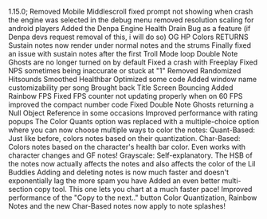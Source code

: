 1.15.0;
Removed Mobile Middlescroll
fixed prompt not showing when crash the engine was selected in the debug menu
removed resolution scaling for android players
Added the Denpa Engine Health Drain Bug as a feature (if Denpa devs request removal of this, i will do so)
OG HP Colors RETURNS
Sustain notes now render under normal notes and the strums
Finally fixed an issue with sustain notes after the first Troll Mode loop
Double Note Ghosts are no longer turned on by default
Fixed a crash with Freeplay
Fixed NPS sometimes being inaccurate or stuck at "1"
Removed Randomized Hitsounds
Smoothed Healthbar
Optimized some code
Added window name customizability per song
Brought back Title Screen Bouncing
Added Rainbow FPS
Fixed FPS counter not updating properly when on 60 FPS
improved the compact number code
Fixed Double Note Ghosts returning a Null Object Reference in some occasions
Improved performance with rating popups
The Color Quants option was replaced with a multiple-choice option where you can now choose multiple ways to color the notes:
Quant-Based: Just like before, colors notes based on their quantization.
Char-Based: Colors notes based on the character's health bar color. Even works with character changes and GF notes!
Grayscale: Self-explanatory.
The HSB of the notes now actually affects the notes and also affects the color of the Lil Buddies
Adding and deleting notes is now much faster and doesn't exponentially lag the more spam you have
Added an even better multi-section copy tool. This one lets you chart at a much faster pace!
Improved performance of the "Copy to the next.." button
Color Quantization, Rainbow Notes and the new Char-Based notes now apply to note splashes!